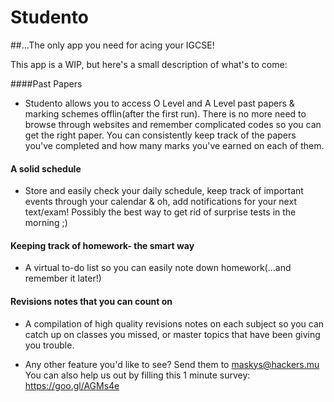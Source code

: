 # Studento
##...The only app you need for acing your IGCSE!

This app is a WIP, but here's a small description of what's to come:

####Past Papers
-  Studento allows you to access O Level and A Level past papers & marking
   schemes offlin(after the first run). There is no more need to browse through
   websites and remember complicated codes so you can get the right paper. You
   can consistently keep track of the papers you've completed and how many marks
   you've earned on each of them.

#### A solid schedule
- Store and easily check your daily schedule, keep track of important events
  through your calendar & oh, add notifications for your next text/exam!
  Possibly the best way to get rid of surprise tests in the morning ;)

#### Keeping track of homework- the smart way
- A virtual to-do list so you can easily note down homework(...and remember it
   later!)

#### Revisions notes that you can count on
- A compilation of high quality revisions notes on each subject so you can catch
  up on classes you missed, or master topics that have been giving you trouble.
  
- Any other feature you'd like to see? Send them to maskys@hackers.mu
  You can also help us out by filling this 1 minute survey: https://goo.gl/AGMs4e

